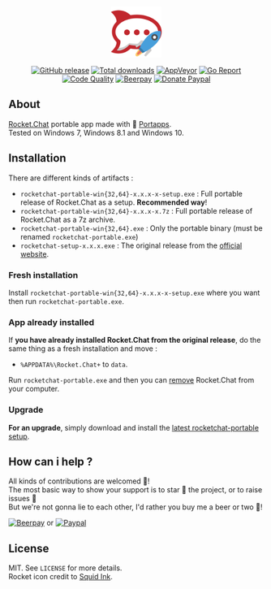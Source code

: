 <p align="center"><a href="https://github.com/portapps/rocketchat-portable" target="_blank"><img width="100" src="https://github.com/portapps/rocketchat-portable/blob/master/res/papp.png"></a></p>

<p align="center">
  <a href="https://github.com/portapps/rocketchat-portable/releases/latest"><img src="https://img.shields.io/github/release/portapps/rocketchat-portable.svg?style=flat-square" alt="GitHub release"></a>
  <a href="https://github.com/portapps/rocketchat-portable/releases/latest"><img src="https://img.shields.io/github/downloads/portapps/rocketchat-portable/total.svg?style=flat-square" alt="Total downloads"></a>
  <a href="https://ci.appveyor.com/project/crazy-max/rocketchat-portable"><img src="https://img.shields.io/appveyor/ci/crazy-max/rocketchat-portable.svg?style=flat-square" alt="AppVeyor"></a>
  <a href="https://goreportcard.com/report/github.com/portapps/rocketchat-portable"><img src="https://goreportcard.com/badge/github.com/portapps/rocketchat-portable?style=flat-square" alt="Go Report"></a>
  <a href="https://www.codacy.com/app/portapps/rocketchat-portable"><img src="https://img.shields.io/codacy/grade/8fa6391e00fc4a7e9eb1b1108d5655a2.svg?style=flat-square" alt="Code Quality"></a>
  <a href="https://beerpay.io/portapps/portapps"><img src="https://img.shields.io/beerpay/portapps/portapps.svg?style=flat-square" alt="Beerpay"></a>
  <a href="https://www.paypal.com/cgi-bin/webscr?cmd=_s-xclick&hosted_button_id=WQD7AQGPDEPSG"><img src="https://img.shields.io/badge/donate-paypal-7057ff.svg?style=flat-square" alt="Donate Paypal"></a>
</p>

## About

[Rocket.Chat](https://rocket.chat/) portable app made with 🚀 [Portapps](https://github.com/portapps).<br />
Tested on Windows 7, Windows 8.1 and Windows 10.

## Installation

There are different kinds of artifacts :

* `rocketchat-portable-win{32,64}-x.x.x-x-setup.exe` : Full portable release of Rocket.Chat as a setup. **Recommended way**!
* `rocketchat-portable-win{32,64}-x.x.x-x.7z` : Full portable release of Rocket.Chat as a 7z archive.
* `rocketchat-portable-win{32,64}.exe` : Only the portable binary (must be renamed `rocketchat-portable.exe`)
* `rocketchat-setup-x.x.x.exe` : The original release from the [official website](https://rocket.chat/download).

### Fresh installation

Install `rocketchat-portable-win{32,64}-x.x.x-x-setup.exe` where you want then run `rocketchat-portable.exe`.

### App already installed

If **you have already installed Rocket.Chat from the original release**, do the same thing as a fresh installation and move :

* `%APPDATA%\Rocket.Chat+` to `data`.

Run `rocketchat-portable.exe` and then you can [remove](https://support.microsoft.com/en-us/instantanswers/ce7ba88b-4e95-4354-b807-35732db36c4d/repair-or-remove-programs) Rocket.Chat from your computer.

### Upgrade

**For an upgrade**, simply download and install the [latest rocketchat-portable setup](https://github.com/portapps/rocketchat-portable/releases/latest).

## How can i help ?

All kinds of contributions are welcomed :raised_hands:!<br />
The most basic way to show your support is to star :star2: the project, or to raise issues :speech_balloon:<br />
But we're not gonna lie to each other, I'd rather you buy me a beer or two :beers:!

[![Beerpay](https://beerpay.io/portapps/portapps/badge.svg?style=beer-square)](https://beerpay.io/portapps/portapps)
or [![Paypal](https://raw.githubusercontent.com/portapps/portapps/master/res/paypal.png)](https://www.paypal.com/cgi-bin/webscr?cmd=_s-xclick&hosted_button_id=WQD7AQGPDEPSG)

## License

MIT. See `LICENSE` for more details.<br />
Rocket icon credit to [Squid Ink](http://thesquid.ink).
